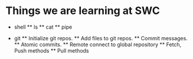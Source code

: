 Things we are learning at SWC
=============================

* shell
** ls
** cat
** pipe

* git
** Initialize git repos.
** Add files to git repos.
** Commit messages.
** Atomic commits.
** Remote connect to global repository
** Fetch, Push methods
** Pull methods
